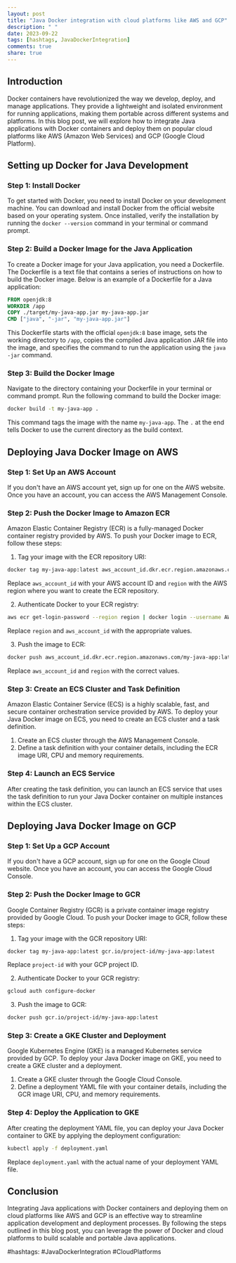 ```yaml
---
layout: post
title: "Java Docker integration with cloud platforms like AWS and GCP"
description: " "
date: 2023-09-22
tags: [hashtags, JavaDockerIntegration]
comments: true
share: true
---
```


## Introduction

Docker containers have revolutionized the way we develop, deploy, and manage applications. They provide a lightweight and isolated environment for running applications, making them portable across different systems and platforms. In this blog post, we will explore how to integrate Java applications with Docker containers and deploy them on popular cloud platforms like AWS (Amazon Web Services) and GCP (Google Cloud Platform).

## Setting up Docker for Java Development

### Step 1: Install Docker
To get started with Docker, you need to install Docker on your development machine. You can download and install Docker from the official website based on your operating system. Once installed, verify the installation by running the `docker --version` command in your terminal or command prompt.

### Step 2: Build a Docker Image for the Java Application
To create a Docker image for your Java application, you need a Dockerfile. The Dockerfile is a text file that contains a series of instructions on how to build the Docker image. Below is an example of a Dockerfile for a Java application:

```Dockerfile
FROM openjdk:8
WORKDIR /app
COPY ./target/my-java-app.jar my-java-app.jar
CMD ["java", "-jar", "my-java-app.jar"]
```

This Dockerfile starts with the official `openjdk:8` base image, sets the working directory to `/app`, copies the compiled Java application JAR file into the image, and specifies the command to run the application using the `java -jar` command.

### Step 3: Build the Docker Image
Navigate to the directory containing your Dockerfile in your terminal or command prompt. Run the following command to build the Docker image:

```bash
docker build -t my-java-app .
```

This command tags the image with the name `my-java-app`. The `.` at the end tells Docker to use the current directory as the build context.

## Deploying Java Docker Image on AWS

### Step 1: Set Up an AWS Account
If you don't have an AWS account yet, sign up for one on the AWS website. Once you have an account, you can access the AWS Management Console.

### Step 2: Push the Docker Image to Amazon ECR
Amazon Elastic Container Registry (ECR) is a fully-managed Docker container registry provided by AWS. To push your Docker image to ECR, follow these steps:

1. Tag your image with the ECR repository URI:

```bash
docker tag my-java-app:latest aws_account_id.dkr.ecr.region.amazonaws.com/my-java-app:latest
```

Replace `aws_account_id` with your AWS account ID and `region` with the AWS region where you want to create the ECR repository.

2. Authenticate Docker to your ECR registry:

```bash
aws ecr get-login-password --region region | docker login --username AWS --password-stdin aws_account_id.dkr.ecr.region.amazonaws.com
```

Replace `region` and `aws_account_id` with the appropriate values.

3. Push the image to ECR:

```bash
docker push aws_account_id.dkr.ecr.region.amazonaws.com/my-java-app:latest
```

Replace `aws_account_id` and `region` with the correct values.

### Step 3: Create an ECS Cluster and Task Definition
Amazon Elastic Container Service (ECS) is a highly scalable, fast, and secure container orchestration service provided by AWS. To deploy your Java Docker image on ECS, you need to create an ECS cluster and a task definition.

1. Create an ECS cluster through the AWS Management Console.
2. Define a task definition with your container details, including the ECR image URI, CPU and memory requirements.

### Step 4: Launch an ECS Service
After creating the task definition, you can launch an ECS service that uses the task definition to run your Java Docker container on multiple instances within the ECS cluster.

## Deploying Java Docker Image on GCP

### Step 1: Set Up a GCP Account
If you don't have a GCP account, sign up for one on the Google Cloud website. Once you have an account, you can access the Google Cloud Console.

### Step 2: Push the Docker Image to GCR
Google Container Registry (GCR) is a private container image registry provided by Google Cloud. To push your Docker image to GCR, follow these steps:

1. Tag your image with the GCR repository URI:

```bash
docker tag my-java-app:latest gcr.io/project-id/my-java-app:latest
```

Replace `project-id` with your GCP project ID.

2. Authenticate Docker to your GCR registry:

```bash
gcloud auth configure-docker
```

3. Push the image to GCR:

```bash
docker push gcr.io/project-id/my-java-app:latest
```

### Step 3: Create a GKE Cluster and Deployment
Google Kubernetes Engine (GKE) is a managed Kubernetes service provided by GCP. To deploy your Java Docker image on GKE, you need to create a GKE cluster and a deployment.

1. Create a GKE cluster through the Google Cloud Console.
2. Define a deployment YAML file with your container details, including the GCR image URI, CPU, and memory requirements.

### Step 4: Deploy the Application to GKE
After creating the deployment YAML file, you can deploy your Java Docker container to GKE by applying the deployment configuration:

```bash
kubectl apply -f deployment.yaml
```

Replace `deployment.yaml` with the actual name of your deployment YAML file.

## Conclusion

Integrating Java applications with Docker containers and deploying them on cloud platforms like AWS and GCP is an effective way to streamline application development and deployment processes. By following the steps outlined in this blog post, you can leverage the power of Docker and cloud platforms to build scalable and portable Java applications.

#hashtags: #JavaDockerIntegration #CloudPlatforms